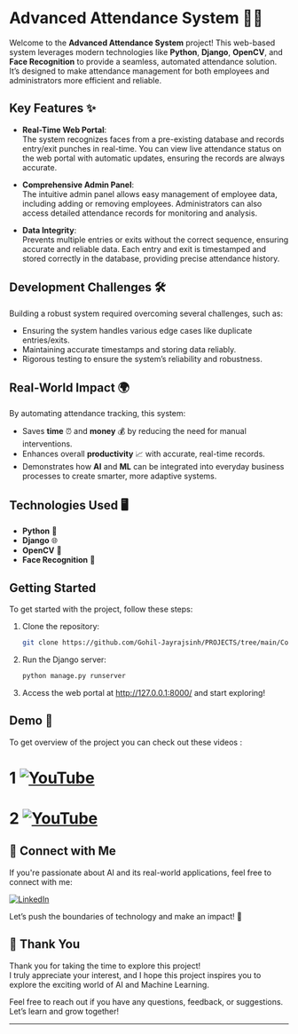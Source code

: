 # Advanced Attendance System 🚀✨

Welcome to the **Advanced Attendance System** project! This web-based system leverages modern technologies like **Python**, **Django**, **OpenCV**, and **Face Recognition** to provide a seamless, automated attendance solution. It’s designed to make attendance management for both employees and administrators more efficient and reliable.

## Key Features ✨

- **Real-Time Web Portal**:  
  The system recognizes faces from a pre-existing database and records entry/exit punches in real-time. You can view live attendance status on the web portal with automatic updates, ensuring the records are always accurate.

- **Comprehensive Admin Panel**:  
  The intuitive admin panel allows easy management of employee data, including adding or removing employees. Administrators can also access detailed attendance records for monitoring and analysis.

- **Data Integrity**:  
  Prevents multiple entries or exits without the correct sequence, ensuring accurate and reliable data. Each entry and exit is timestamped and stored correctly in the database, providing precise attendance history.

## Development Challenges 🛠️

Building a robust system required overcoming several challenges, such as:
- Ensuring the system handles various edge cases like duplicate entries/exits.
- Maintaining accurate timestamps and storing data reliably.
- Rigorous testing to ensure the system’s reliability and robustness.

## Real-World Impact 🌍

By automating attendance tracking, this system:
- Saves **time** ⏰ and **money** 💰 by reducing the need for manual interventions.
- Enhances overall **productivity** 📈 with accurate, real-time records.
- Demonstrates how **AI** and **ML** can be integrated into everyday business processes to create smarter, more adaptive systems.

## Technologies Used 🖥️

- **Python** 🐍
- **Django** 🌐
- **OpenCV** 📸
- **Face Recognition** 👤

## Getting Started

To get started with the project, follow these steps:

1. Clone the repository:  
   ```bash
   git clone https://github.com/Gohil-Jayrajsinh/PROJECTS/tree/main/Computer_Vision/pro_1_Attendance_System
   ```

2. Run the Django server:
   ```bash
   python manage.py runserver
   ```

3. Access the web portal at http://127.0.0.1:8000/ and start exploring!



## Demo 📄
To get overview of the project you can check out these videos : 


# 1 [![YouTube](https://img.shields.io/badge/YouTube-FF0000?style=for-the-badge&logo=youtube&logoColor=white)](https://youtu.be/ERMglcjuYZw?si=SH5i0N6E2zgqWEUn)

# 2 [![YouTube](https://img.shields.io/badge/YouTube-FF0000?style=for-the-badge&logo=youtube&logoColor=white)](https://youtu.be/d0OcKuj5zg8?si=q2DmWFBCTVir8t18)


## 🔗 **Connect with Me**

If you're passionate about AI and its real-world applications, feel free to connect with me:

 [![LinkedIn](https://img.shields.io/badge/LinkedIn-0077B5?logo=linkedin&logoColor=white)](https://www.linkedin.com/in/gohil-jayrajsinh/)


Let’s push the boundaries of technology and make an impact! 🚀



## 🙏 **Thank You**

Thank you for taking the time to explore this project!  
I truly appreciate your interest, and I hope this project inspires you to explore the exciting world of AI and Machine Learning. 

Feel free to reach out if you have any questions, feedback, or suggestions. Let’s learn and grow together!

---